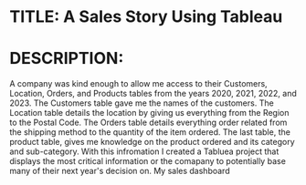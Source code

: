 # TITLE: A Sales Story Using Tableau
# DESCRIPTION:
A company was kind enough to allow me access to their Customers, Location, Orders, and Products tables from the years 2020, 2021, 2022, and 2023.
The Customers table gave me the names of the customers. The Location table details the location by giving us everything from the Region to the Postal Code. The Orders table details everything order related from the shipping method to the quantity of the item ordered. The last table, the product table, gives me knowledge on the product ordered and its category and sub-category. With this infromation I created a Tabluea project that displays the most critical information or the comapany to potentially base many of their next year's decision on.
My sales dashboard 
